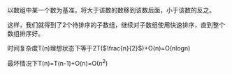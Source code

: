 以数组中某一个数为基准，将大于该数的数移到该数后面，小于该数的反之。

这样，我们就得到了2个待排序的子数组，继续对子数组使用快速排序，直到整个数组排序好。

时间复杂度T(n)理想状态下等于2T($\frac{n}{2}$)+O(n)=O(nlogn)

最坏情况下T(n)=T(n-1)+O(n)=O($n^2$)